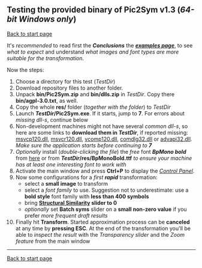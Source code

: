 ## Testing the provided binary of Pic2Sym v1.3 (*64\-bit Windows only*) ##

[Back to start page](../../../ReadMe.md)

It&#39;s *recommended* to read first the ***Conclusions*** the ***[examples page][examples]***, to see *what to expect* and understand *what images and font types are more suitable for the transformation*.

Now the steps:

1. Choose a directory for this test (*TestDir*)
1. Download repository files to another folder.
1. Unpack **bin/Pic2Sym.zip** and **bin/dlls.zip** in *TestDir*. Copy there **bin/agpl-3.0.txt**, as well.
1. Copy the whole **res/** folder (*together with the folder*) to *TestDir*
1. Launch ***TestDir*/Pic2Sym.exe**. If it starts, jump to **7**. For errors about *missing dll\-s*, continue below
1. Non\-development machines might not have several *common dll-s*, so here are some links to **download them in _TestDir_**, if reported missing: [msvcp120.dll][], [msvcr120.dll][], [vcomp120.dll][], [comdlg32.dll][] or [advapi32.dll][]. _Make sure the application starts before continuing to **7**_
1. *Optionally* install (*double\-clicking the file*) the *free* font ***BpMono bold*** from [here][1] or from  ***TestDir*/res/BpMonoBold.ttf** *to ensure your machine has at least one interesting font to work with*
1. Activate the main window and press **Ctrl\+P** to display the [*Control Panel*][CtrlPanel].
1. Now some configurations for a *first* ***rapid*** transformation:
	- select a **small image** to transform
    - select a *font family* to use. Suggestion not to underestimate: use a **bold style** font family with **less than 400 symbols**
    - bring **[Structural Similarity][] slider to 0**
    - *optionally* set **Batch syms** slider on a **small non-zero value** if you prefer *more frequent draft results*
1. Finally hit **Transform**. Started approximation process can be **canceled** at any time by **pressing ESC**. At the end of the transformation you&#39;ll be able to *inspect the result* with the *Transparency slider* and the *Zoom feature* from the main window

--------
[Back to start page](../../../ReadMe.md)

[1]:http://www.dafont.com/bpmono.font
[examples]:../results/results.md#Conclusions
[CtrlPanel]:../CtrlPanel/CtrlPanel.md
[msvcp120.dll]:http://files.dllworld.org/msvcp120.dll-12.0.21005.1-64bit_3075.zip
[msvcr120.dll]:http://files.dllworld.org/msvcr120.dll-12.0.21005.1-64bit_3122.zip
[vcomp120.dll]:http://down-dll.com/index.php?file-download=vcomp120.dll&arch=64bit&version=12.0.21005.1&dsc=Microsoft%AE-C/C++-OpenMP-Runtime#
[comdlg32.dll]:http://files.dllworld.org/comdlg32.dll-6.1.7601.17514-64bit_181.zip
[advapi32.dll]:http://files.dllworld.org/advapi32.dll-6.3.9600.17031-64bit.zip
[Structural Similarity]:https://ece.uwaterloo.ca/~z70wang/research/ssim